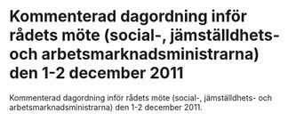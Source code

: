 # Kommenterad dagordning inför rådets möte (social-, jämställdhets- och arbetsmarknadsministrarna) den 1-2 december 2011

Kommenterad dagordning inför rådets möte (social-, jämställdhets- och arbetsmarknadsministrarna) den 1-2 december 2011.
